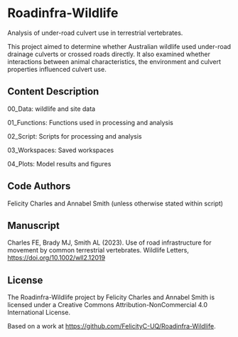# Roadinfra-Wildlife

Analysis of under-road culvert use in terrestrial vertebrates.

This project aimed to determine whether Australian wildlife used under-road drainage culverts or crossed roads directly. It also examined whether interactions between animal characteristics, the environment and culvert properties influenced culvert use.

## Content Description

00_Data: wildlife and site data

01_Functions: Functions used in processing and analysis

02_Script: Scripts for processing and analysis

03_Workspaces: Saved workspaces

04_Plots: Model results and figures



## Code Authors

Felicity Charles and Annabel Smith (unless otherwise stated within script)

## Manuscript

Charles FE, Brady MJ, Smith AL (2023). Use of road infrastructure for movement by common terrestrial vertebrates. Wildlife Letters, https://doi.org/10.1002/wll2.12019

## License

The Roadinfra-Wildlife project by Felicity Charles and Annabel Smith is licensed under a Creative Commons Attribution-NonCommercial 4.0 International License.

Based on a work at https://github.com/FelicityC-UQ/Roadinfra-Wildlife.
